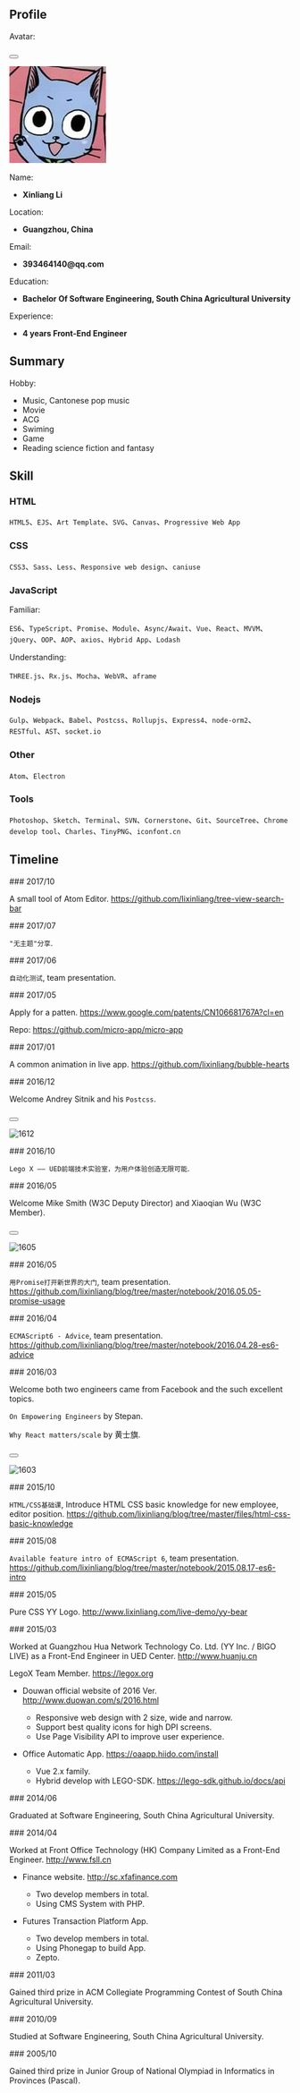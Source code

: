 <p lang="en"></p>

## Profile

Avatar:

<button class="docute-button docute-button-success" data-action="view-picture"></button>

![avatar](./img/avatar.jpg)

Name:

* __Xinliang Li__

Location:

* __Guangzhou, China__

Email:

* __393464140@qq.com__

Education:

* __Bachelor Of Software Engineering, South China Agricultural University__

Experience:

* __4 years Front-End Engineer__

## Summary

Hobby:

* Music, Cantonese pop music
* Movie
* ACG
* Swiming
* Game
* Reading science fiction and fantasy

## Skill

### HTML

`HTML5`、`EJS`、`Art Template`、`SVG`、`Canvas`、`Progressive Web App`

### CSS

`CSS3`、`Sass`、`Less`、`Responsive web design`、`caniuse`

### JavaScript

Familiar:

`ES6`、`TypeScript`、`Promise`、`Module`、`Async/Await`、`Vue`、`React`、`MVVM`、`jQuery`、`OOP`、`AOP`、`axios`、`Hybrid App`、`Lodash`

Understanding:

`THREE.js`、`Rx.js`、`Mocha`、`WebVR`、`aframe`

### Nodejs

`Gulp`、`Webpack`、`Babel`、`Postcss`、`Rollupjs`、`Express4`、`node-orm2`、`RESTful`、`AST`、`socket.io`

### Other

`Atom`、`Electron`

### Tools

`Photoshop`、`Sketch`、`Terminal`、`SVN`、`Cornerstone`、`Git`、`SourceTree`、`Chrome develop tool`、`Charles`、`TinyPNG`、`iconfont.cn`

## Timeline <label for="hobby"></label> <label for="patent"></label> <label for="career"></label> <label for="education"></label> <label for="conference"></label> <label for="competition"></label> <label for="presentation"></label> <label for="reset"></label>

<p data-filter><label for="hobby"></label> <label for="patent"></label> <label for="career"></label> <label for="education"></label> <label for="conference"></label> <label for="competition"></label> <label for="presentation"></label></p>

<p data-line="hobby"></p>
### 2017/10
<label for="hobby"></label>

A small tool of Atom Editor. https://github.com/lixinliang/tree-view-search-bar

<p data-line="presentation"></p>
### 2017/07
<label for="presentation"></label>

`"无主题"分享`.

<p data-line="presentation"></p>
### 2017/06
<label for="presentation"></label>

`自动化测试`, team presentation.

<p data-line="patent"></p>
### 2017/05
<label for="patent"></label>

Apply for a patten. https://www.google.com/patents/CN106681767A?cl=en

Repo: https://github.com/micro-app/micro-app

<p data-line="hobby"></p>
### 2017/01
<label for="hobby"></label>

A common animation in live app. https://github.com/lixinliang/bubble-hearts

<p data-line="conference"></p>
### 2016/12
<label for="conference"></label>

Welcome Andrey Sitnik and his `Postcss`.

<button class="docute-button docute-button-success" data-action="view-picture"></button>

![1612](./img/1612.jpg)

<p data-line="presentation"></p>
### 2016/10
<label for="presentation"></label>

`Lego X —— UED前端技术实验室，为用户体验创造无限可能`.

<p data-line="conference"></p>
### 2016/05
<label for="conference"></label>

Welcome Mike Smith (W3C Deputy Director) and Xiaoqian Wu (W3C Member).

<button class="docute-button docute-button-success" data-action="view-picture"></button>

![1605](./img/1605.jpg)

<p data-line="presentation"></p>
### 2016/05
<label for="presentation"></label>

`用Promise打开新世界的大门`, team presentation. https://github.com/lixinliang/blog/tree/master/notebook/2016.05.05-promise-usage

<p data-line="presentation"></p>
### 2016/04
<label for="presentation"></label>

`ECMAScript6 - Advice`, team presentation. https://github.com/lixinliang/blog/tree/master/notebook/2016.04.28-es6-advice

<p data-line="conference"></p>
### 2016/03
<label for="conference"></label>

Welcome both two engineers came from Facebook and the such excellent topics.

`On Empowering Engineers` by Stepan.

`Why React matters/scale` by 黄士旗.

<button class="docute-button docute-button-success" data-action="view-picture"></button>

![1603](./img/1603.jpg)

<p data-line="presentation"></p>
### 2015/10
<label for="presentation"></label>

`HTML/CSS基础课`, Introduce HTML CSS basic knowledge for new employee, editor position. https://github.com/lixinliang/blog/tree/master/files/html-css-basic-knowledge

<p data-line="presentation"></p>
### 2015/08
<label for="presentation"></label>

`Available feature intro of ECMAScript 6`, team presentation. https://github.com/lixinliang/blog/tree/master/notebook/2015.08.17-es6-intro

<p data-line="hobby"></p>
### 2015/05
<label for="hobby"></label>

Pure CSS YY Logo. http://www.lixinliang.com/live-demo/yy-bear

<p data-line="career"></p>
### 2015/03
<label for="career"></label>

Worked at Guangzhou Hua Network Technology Co. Ltd. (YY Inc. / BIGO LIVE) as a Front-End Engineer in UED Center. http://www.huanju.cn

LegoX Team Member. https://legox.org

* Douwan official website of 2016 Ver. http://www.duowan.com/s/2016.html
    * Responsive web design with 2 size, wide and narrow.
    * Support best quality icons for high DPI screens.
    * Use Page Visibility API to improve user experience.

* Office Automatic App. https://oaapp.hiido.com/install
    * Vue 2.x family.
    * Hybrid develop with LEGO-SDK. https://lego-sdk.github.io/docs/api

<p data-line="education"></p>
### 2014/06
<label for="education"></label>

Graduated at Software Engineering, South China Agricultural University.

<p data-line="career"></p>
### 2014/04
<label for="career"></label>

Worked at Front Office Technology (HK) Company Limited as a Front-End Engineer. http://www.fsll.cn

* Finance website. http://sc.xfafinance.com
    * Two develop members in total.
    * Using CMS System with PHP.

* Futures Transaction Platform App.
    * Two develop members in total.
    * Using Phonegap to build App.
    * Zepto.

<p data-line="competition"></p>
### 2011/03
<label for="competition"></label>

Gained third prize in ACM Collegiate Programming Contest of South China Agricultural University.

<p data-line="education"></p>
### 2010/09
<label for="education"></label>

Studied at Software Engineering, South China Agricultural University.

<p data-line="competition"></p>
### 2005/10
<label for="competition"></label>

Gained third prize in Junior Group of National Olympiad in Informatics in Provinces (Pascal).
